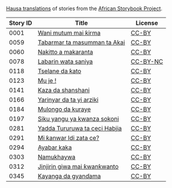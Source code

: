 [Hausa translations](http://africanstorybook.org/language/hausa) of stories from the [African Storybook Project](http://africanstorybook.org).

Story ID | Title | License
-------- | ----- | -------
0001 | [Wani mutum mai ƙirma](http://africanstorybook.org/stories/wani-mutum-mai-ƙirma) | [CC-BY](https://creativecommons.org/licenses/by/3.0/)
0059 | [Tabarmar ta masumman ta Akai](http://africanstorybook.org/stories/tabarmar-ta-masumman-ta-akai) | [CC-BY](https://creativecommons.org/licenses/by/3.0/)
0060 | [Nakitto a makaranta](http://africanstorybook.org/stories/nakitto-makaranta) | [CC-BY](https://creativecommons.org/licenses/by/4.0/)
0078 | [Labarin wata saniya](http://africanstorybook.org/stories/labarin-wata-saniya-3) | [CC-BY-NC](http://creativecommons.org/licenses/by-nc/3.0/)
0118 | [Tselane da ƙato](http://africanstorybook.org/stories/tselane-da-ƙato) | [CC-BY](https://creativecommons.org/licenses/by/3.0/)
0123 | [Mu je !](http://africanstorybook.org/stories/mu-je) | [CC-BY](https://creativecommons.org/licenses/by/3.0/)
0141 | [Kaza da shanshani](http://africanstorybook.org/stories/kaza-da-shanshani-0) | [CC-BY](https://creativecommons.org/licenses/by/3.0/)
0166 | [Yarinyar da ta yi arziki](http://africanstorybook.org/stories/yarinyar-da-ta-yi-arziki-1) | [CC-BY](https://creativecommons.org/licenses/by/3.0/)
0184 | [Mulongo da kuraye](http://africanstorybook.org/stories/mulongo-da-kuraye) | [CC-BY](https://creativecommons.org/licenses/by/3.0/)
0197 | [Siku yangu ya kwanza sokoni](http://africanstorybook.org/stories/siku-yangu-ya-kwanza-sokoni) | [CC-BY](https://creativecommons.org/licenses/by/3.0/)
0281 | [Yadda Tururuwa ta ceci Habjia](http://africanstorybook.org/stories/yadda-tururuwa-ta-ceci-habjia-0) | [CC-BY](https://creativecommons.org/licenses/by/3.0/)
0291 | [Mi ƙanwar Idi zata ce?](http://africanstorybook.org/stories/mi-ƙanwar-idi-zata-ce-0) | [CC-BY](https://creativecommons.org/licenses/by/3.0/)
0294 | [Ayabar kaka](http://africanstorybook.org/stories/ayabar-kaka-0) | [CC-BY](https://creativecommons.org/licenses/by/3.0/)
0303 | [Namukhaywa](http://africanstorybook.org/stories/namukhaywa-5) | [CC-BY](https://creativecommons.org/licenses/by/3.0/)
0312 | [Jinjirin giwa mai ƙwanƙwanto](http://africanstorybook.org/stories/jinjirin-giwa-mai-ƙwanƙwanto) | [CC-BY](https://creativecommons.org/licenses/by/3.0/)
0345 | [Kayanga da gyanɗama](http://africanstorybook.org/stories/la-gourde-de-khayanga) | [CC-BY](https://creativecommons.org/licenses/by/3.0/)

